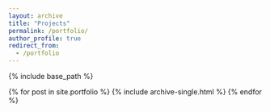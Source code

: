 ```yaml
---
layout: archive
title: "Projects"
permalink: /portfolio/
author_profile: true
redirect_from:
  - /portfolio
---
```


{% include base_path %}


{% for post in site.portfolio %}
  {% include archive-single.html %}
{% endfor %}
